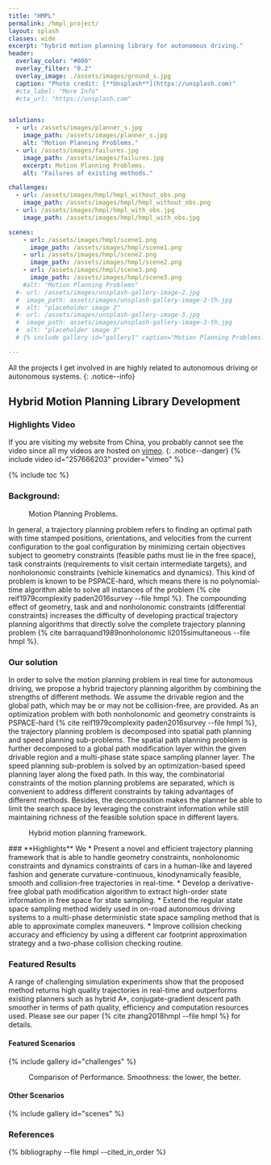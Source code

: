 ```yaml
---
title: "HMPL"
permalink: /hmpl_project/
layout: splash
classes: wide
excerpt: "hybrid motion planning library for autonomous driving."
header:
  overlay_color: "#000"
  overlay_filter: "0.2"
  overlay_image: ./assets/images/ground_s.jpg
  caption: "Photo credit: [**Unsplash**](https://unsplash.com)"
  #cta_label: "More Info"
  #cta_url: "https://unsplash.com"


solutions:
  - url: /assets/images/planner_s.jpg
    image_path: /assets/images/planner_s.jpg
    alt: "Motion Planning Problems."
  - url: /assets/images/failures.jpg
    image_path: /assets/images/failures.jpg
    excerpt: Motion Planning Problems.
    alt: "Failures of existing methods."

challenges:
  - url: /assets/images/hmpl/hmpl_without_obs.png
    image_path: /assets/images/hmpl/hmpl_without_obs.png
  - url: /assets/images/hmpl/hmpl_with_obs.jpg
    image_path: /assets/images/hmpl/hmpl_with_obs.jpg

scenes:
    - url: /assets/images/hmpl/scene1.png
      image_path: /assets/images/hmpl/scene1.png
    - url: /assets/images/hmpl/scene2.png
      image_path: /assets/images/hmpl/scene2.png
    - url: /assets/images/hmpl/scene3.png
      image_path: /assets/images/hmpl/scene3.png
    #alt: "Motion Planning Problems"
  #- url: /assets/images/unsplash-gallery-image-2.jpg
  #  image_path: assets/images/unsplash-gallery-image-2-th.jpg
  #  alt: "placeholder image 2"
  #- url: /assets/images/unsplash-gallery-image-3.jpg
  #  image_path: assets/images/unsplash-gallery-image-3-th.jpg
  #  alt: "placeholder image 3"
  # {% include gallery id="gallery1" caption="Motion Planning Problems." %}

---
```



All the projects I get involved in are highly related to autonomous driving or autonomous systems.
{: .notice--info}


## Hybrid Motion Planning Library Development
### Highlights Video
If you are visiting my website from China, you probably cannot see the video since all my videos are hosted on [vimeo](https://en.wikipedia.org/wiki/Vimeo).
{: .notice--danger}
{% include video id="257666203" provider="vimeo" %}

{% include toc %}


### **Background:**
<figure style="width: 450px" class="align-left">
  <img src="{{ site.url }}{{ site.baseurl }}/assets/images/planner_s.jpg" alt="">
  <figcaption>Motion Planning Problems.</figcaption>
</figure>
In general, a trajectory planning problem refers to finding an optimal path with time stamped positions, orientations, and velocities from the current configuration to the goal configuration by minimizing certain objectives subject to geometry constraints (feasible paths must lie in the free space), task constraints (requirements to visit certain intermediate targets), and nonholonomic constraints (vehicle kinematics and dynamics).  This kind of problem is known to be PSPACE-hard, which means there is no polynomial-time algorithm able to solve all instances of the problem {% cite reif1979complexity paden2016survey --file hmpl %}. The compounding effect of geometry, task and and nonholonomic constraints (differential constraints) increases the difficulty of developing practical trajectory planning algorithms that directly solve the complete trajectory planning problem {% cite barraquand1989nonholonomic li2015simultaneous --file hmpl %}.

### **Our solution**
In order to solve the motion planning problem in real time for autonomous driving, we propose a hybrid trajectory planning algorithm by combining the strengths of different methods. We assume the drivable region and the global path, which may be or may not be collision-free, are provided. As an optimization problem with both nonholonomic and geometry constraints is PSPACE-hard {% cite reif1979complexity paden2016survey --file hmpl %}, the trajectory planning problem is decomposed into spatial path planning and speed planning sub-problems. The spatial path planning problem is further decomposed to a global path modification layer within the given drivable region and a multi-phase state space sampling planner layer. The speed planning sub-problem is solved by an optimization-based speed planning layer along the fixed path. In this way, the combinatorial constraints of the motion planning problems are separated, which is convenient to address different constraints by taking advantages of different methods. Besides, the decomposition makes the planner be able to limit the search space by leveraging the constraint information while still maintaining richness of the feasible solution space in different layers.
<figure style="width: 600px" class="align-center">
  <img src="{{ site.url }}{{ site.baseurl }}/assets/images/framework_hmpl.jpg" alt="">
  <figcaption>Hybrid motion planning framework.</figcaption>
</figure>
### **Highlights**
We
* Present a novel and efficient trajectory planning framework that is able to handle geometry constraints, nonholonomic constraints and dynamics constraints of cars in a human-like and layered fashion and generate curvature-continuous, kinodynamically feasible, smooth and collision-free trajectories in real-time.
* Develop a derivative-free global path modification algorithm to extract high-order state information in free space for state sampling.
* Extend the regular state space sampling method widely used in on-road autonomous driving systems to a multi-phase deterministic state space sampling method that is able to approximate complex maneuvers.
* Improve collision checking accuracy and efficiency by using a different car footprint approximation strategy and a two-phase collision checking routine.

### **Featured Results**
A range of challenging simulation experiments show that the proposed method returns high quality trajectories in real-time and outperforms existing planners such as hybrid A*, conjugate-gradient descent path smoother in terms of path quality, efficiency and computation resources used. Please see our paper {% cite zhang2018hmpl --file hmpl %} for details.

#### Featured Scenarios

{% include gallery id="challenges" %}


<figure style="width: 1000px" class="align-center">
  <img src="{{ site.url }}{{ site.baseurl }}/assets/images/hmpl/performance.png " alt="">
  <figcaption>Comparison of Performance. Smoothness: the lower, the better.</figcaption>
</figure>

#### Other Scenarios
{% include gallery id="scenes" %}


### References

{% bibliography --file hmpl --cited_in_order %}
